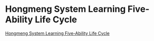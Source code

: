 # Hongmeng System Learning Five-Ability Life Cycle
[Hongmeng System Learning Five-Ability Life Cycle](https://aiwithcloud.com/2022/09/15/hongmeng_system_learning_five_ability_life_cycle/)